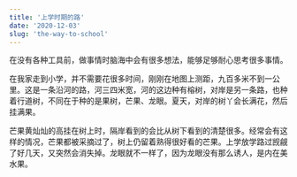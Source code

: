 ```yaml
---
title: '上学时期的路'
date: '2020-12-03'
slug: 'the-way-to-school'
---
```


在没有各种工具前，做事情时脑海中会有很多想法，能够足够耐心思考很多事情。

在我家走到小学，并不需要花很多时间，刚刚在地图上测距，九百多米不到一公里。这是一条沿河的路，河三四米宽，河的这边种有榕树，对岸是另一条路，也种着行道树，不同在于种的是果树，芒果、龙眼。夏天，对岸的树丫会长满花，然后挂满果。

芒果黄灿灿的高挂在树上时，隔岸看到的会比从树下看到的清楚很多。经常会有这样的情况，芒果都被采摘过了，树上仍留着熟得很好看的芒果。上学放学路过觊觎了好几天，又突然会消失掉。龙眼就不一样了，因为龙眼没有那么诱人，是内在美水果。

